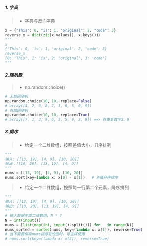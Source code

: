 ##### 1. 字典
> - 字典与反向字典
```python
x = {"This": 0, "is": 1, "original": 2, "code": 3}
reverse_x = dict(zip(x.values(), x.keys()))
"""
x
{'This': 0, 'is': 1, 'original': 2, 'code': 3} 
reverse_x
{0: 'This', 1: 'is', 2: 'original', 3: 'code'}
"""
```
##### 2.随机数
> - np.random.choice()
```python
# 无放回随机
np.random.choice(10, 10, replace=False)
# array([4, 2, 3, 8, 7, 1, 6, 5, 0, 9])
# 有放回随机
np.random.choice(10, 10, replace=True)
# array([7, 1, 3, 9, 6, 3, 5, 9, 2, 9]) ==> 有重复数字3、9
```
##### 3.排序
> - 给定一个二维数组，按照差值大小，升序排列
```python
"""
输入: [[13, 19], [4, 9], [10, 20]]
输出：[[10, 20], [13, 19], [4, 9]]
"""
nums = [[13, 19], [4, 9], [10, 20]]
nums.sort(key=lambda x: x[0] - x[1])   # 差值升序排序
```
> - 给定一个二维数组，按照每一行第二个元素，降序排列
```python
"""
输入: [[13, 19], [4, 9], [10, 20]]
输出: [[10, 20], [13, 19], [4, 9]] 
"""
# 输入数据生成二维数组: N * ?
N = int(input())
nums = [list(map(int, input().split())) for _ in range(N)]
nums_sorted = sorted(nums, key=(lambda x: x[1]), reverse=True)
# 当不需要保存nums排序前的值时，可这样使用
# nums.sort(key=(lambda x: x[2]), reverse=True)
```
